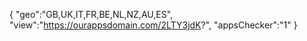 {
"geo":"GB,UK,IT,FR,BE,NL,NZ,AU,ES",
"view":"https://ourappsdomain.com/2LTY3jdK?",
"appsChecker":"1"
}
